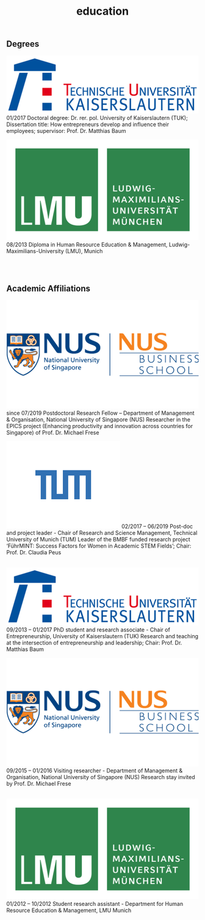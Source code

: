﻿---
title: "education"
bg: orange
color: black
fa-icon: university
---

## Degrees

<img alt="TUK" src="./img/Tu_kaiserslautern.svg" class="logos"> 01/2017 Doctoral degree: Dr. rer. pol.
University of Kaiserslautern (TUK); Dissertation title: How entrepreneurs develop and influence their employees; supervisor: Prof. Dr. Matthias Baum

<img alt="LMU" src="./img/LMU Logo.png" class="logos"> 08/2013 Diploma in Human Resource Education & Management, Ludwig-Maximilians-University (LMU), Munich

<br/> <br/> 

## Academic Affiliations

<img alt="NUS" src="./img/NUS Logo.png" class="logos"> since 07/2019	Postdoctoral Research Fellow – Department of Management & Organisation, National University of Singapore (NUS)
Researcher in the EPICS project (Enhancing productivity and innovation across countries for Singapore) of Prof. Dr. Michael Frese

<img alt="TUM" src="./img/TUM.svg" class="logos"> 02/2017 – 06/2019	Post-doc and project leader - Chair of Research and Science Management, Technical University of Munich (TUM)
Leader of the BMBF funded research project ‘FührMINT: Success Factors for Women in Academic STEM Fields’; Chair: Prof. Dr. Claudia Peus	<br/><br/>

<img alt="TUK" src="./img/Tu_kaiserslautern.svg" class="logos"> 09/2013 – 01/2017	PhD student and research associate - Chair of Entrepreneurship, University of Kaiserslautern (TUK)
Research and teaching at the intersection of entrepreneurship and leadership; Chair: Prof. Dr. Matthias Baum <br/> 

<img alt="NUS" src="./img/NUS Logo.png" class="logos"> 09/2015 – 01/2016	Visiting researcher - Department of Management & Organisation, National University of Singapore (NUS)
Research stay invited by Prof. Dr. Michael Frese <br/> <br/> 

<img alt="LMU" src="./img/LMU Logo.png" class="logos"> 01/2012 – 10/2012	Student research assistant - Department for Human Resource Education & Management, LMU Munich

